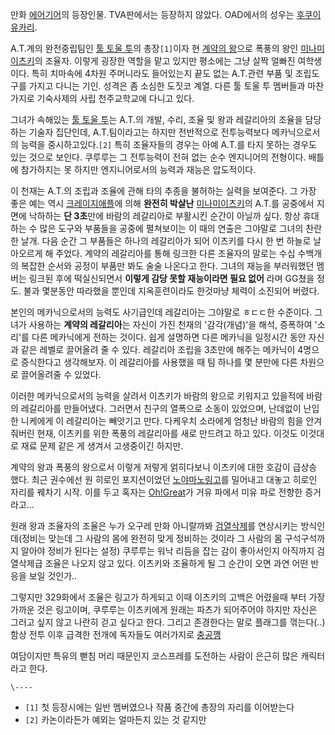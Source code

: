 만화 [에어기어](%EC%97%90%EC%96%B4%EA%B8%B0%EC%96%B4.md)의 등장인물. TVA판에서는 등장하지 않았다.
OAD에서의 성우는 [후쿠이유카리](%ED%9B%84%EC%BF%A0%EC%9D%B4%20%EC%9C%A0%EC%B9%B4%EB%A6%AC.md).

A.T.계의 완전중립팀인 [툴 토울 투](%ED%88%B4%20%ED%86%A0%EC%9A%B8%20%ED%88%AC.md)의
총장`[1]`이자 현 [계약의 왕](%EA%B3%84%EC%95%BD%EC%9D%98%20%EC%99%95.md)으로 폭풍의 왕인
[미나미 이츠키](%EB%AF%B8%EB%82%98%EB%AF%B8%20%EC%9D%B4%EC%B8%A0%ED%82%A4.md)의
조율자. 이렇게 굉장한 역할을 맡고 있지만 평소에는 그냥 살짝 얼빠진 여학생이다. 특히 치마속에 4차원 주머니라도 들어있는지 끝도 없는
A.T.관련 부품 및 조립도구를 가지고 다니는 기인. 성격은 좀 소심한 도짓코 계열. 다른 툴 토울 투 멤버들과 마찬가지로 기숙사제의 사립
천주교학교에 다니고 있다.

그녀가 속해있는 [툴 토울 투](%ED%88%B4%20%ED%86%A0%EC%9A%B8%20%ED%88%AC.md)는 A.T.의 개발,
수리, 조율 및 왕과 레갈리아의 조율을 담당하는 기술자 집단인데, A.T.팀이라고는 하지만 전반적으로 전투능력보다 메카닉으로서의 능력을
중시하고있다.`[2]` 특히 조율자들의 경우는 아예 A.T.를 타지 못하는 경우도 있는 것으로 보인다. 쿠루루는 그 전투능력이 전혀 없는
순수 엔지니어의 전형이다. 배틀에 참가하지는 못 하지만 엔지니어로서의 능력과 재능은 압도적이다.

이 천재는 A.T.의 조립과 조율에 관해 타의 추종을 불허하는 실력을 보여준다. 그 가장 좋은 예는 역시 [크레이지애플](%EB%85%B8%EC%95%BC%EB%A7%88%EB%85%B8%20%EB%A7%81%EA%B3%A0.md)에 의해 **완전히
박살난** [미나미이츠키](%EB%AF%B8%EB%82%98%EB%AF%B8%20%EC%9D%B4%EC%B8%A0%ED%82%A4.md)의 A.T.를
공중에서 지면에 낙하하는 **단 3초**만에 바람의 레갈리아로 부활시킨 순간이 아닐까 싶다. 항상 휴대하는 수 많은 도구와 부품들을 공중에
펼쳐보이는 이 때의 연출은 그야말로 그녀의 찬란한 날개. 다음 순간 그 부품들은 하나의 레갈리아가 되어 이츠키를 다시 한 번 하늘로
날아오르게 해 주었다. 계약의 레갈리아를 통해 링크한 다른 조율자의 말로는 수십 수백개의 복잡한 순서와 공정이 부품만 봐도 술술 나온다고
한다. 그녀의 재능을 부러워했던 멤버는 링크된 후에 떡실신되면서 **이렇게 감당 못할 재능이라면 필요 없어** 라며 GG쳤을 정도. 불과
몇분동안 따라했을 뿐인데 지옥훈련이라도 한것마냥 체력이 소진되어 버렸다.

본인의 메카닉으로서의 능력도 사기급인데 레갈리아는 그야말로 ㅎㄷㄷ한 수준이다. 그녀가 사용하는 **계약의 레갈리아**는 자신이 가진 천재의
'감각(개념)'을 해석, 증폭하여 '소리'를 다른 메카닉에게 전하는 것이다. 쉽게 설명하면 다른 메카닉을 일정시간 동안 자신과 같은 레벨로
끌어올려 줄 수 있다. 레갈리아 조립을 3초만에 해주는 메카닉이 4명으로 증식한다고 생각해보자. 이 레갈리아를 사용했을 때 팀 하나를 몇
분만에 다른 차원으로 끌어올려줄 수 있었다.

이러한 메카닉으로서의 능력을 살려서 이츠키가 바람의 왕으로 키워지고 있을적에 바람의 레갈리아를 만들어냈다. 그러면서 친구의 열폭으로 소동이
있었으며, 난데없이 난입한 니케에게 이 레갈리아는 빼앗기고 만다. 다케우치 소라에게 엄청난 바람의 힘을 안겨줘버린 현재, 이츠키를 위한
폭풍의 레갈리아를 새로 만드려고 하고 있다. 이것도 이것대로 재료 문제 같은 게 생겨서 고생중이긴 하지만.

계약의 왕과 폭풍의 왕으로서 이렇게 저렇게 얽히다보니 이츠키에 대한 호감이 급상승 했다. 최근 권수에선 원 히로인 포지션이었던 [노야마노링고](%EB%85%B8%EC%95%BC%EB%A7%88%EB%85%B8%20%EB%A7%81%EA%B3%A0.md)를 밀어내고 대놓고
히로인 자리를 꿰차기 시작. 이를 두고 혹자는 [Oh!Great](Oh%21Great.md)가 거유 파에서 미유 파로 전향한
증거라고...

원래 왕과 조율자의 조율은 누가 오구레 만화 아니랄까봐
[검열삭제](%EA%B2%80%EC%97%B4%EC%82%AD%EC%A0%9C.md)를 연상시키는 방식인데(정비는 맞는데 그 사람의
몸에 완전히 맞게 정비하는 것이라 그 사람의 몸 구석구석까지 알아야 정비가 된다는 설정) 쿠루루는 워낙 리듬을 잡는 감이 좋아서인지 아직까지
검열삭제급 조율은 나오지 않고 있다. 이츠키와 조율하게 될 그 순간이 오면 과연 어떤 반응을 보일 것인가..

그렇지만 329화에서 조율은 링고가 하게되고 이때 이츠키의 고백은 어렸을때 부터 가장 가까운 것은 링고이며, 쿠루루는 이츠키에게 원래는
파츠가 되어주어야 하지만 자신은 그러고 싶지 않고 나란히 걷고 싶다고 한다. 그리고 존경한다는 말로 플래그를 꺾는다(..) 함상 전투 이후
급격한 전개에 독자들도 여러가지로 [충공깽](%EC%B6%A9%EA%B3%B5%EA%B9%BD.md)

여담이지만 특유의 뻗침 머리 때문인지 코스프레를 도전하는 사람이 은근히 많은 캐릭터라고 한다.

`\----`

  * `[1]` 첫 등장시에는 일반 멤버였으나 작품 중간에 총장의 자리를 이어받는다
  * `[2]` 카논이라든가 예외는 얼마든지 있는 것 같지만


